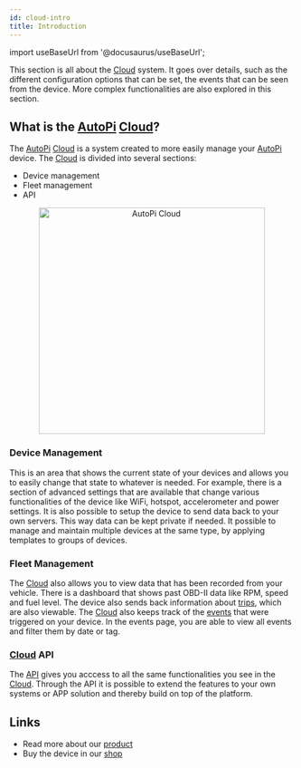 ```yaml
---
id: cloud-intro
title: Introduction
---
```


import useBaseUrl from '@docusaurus/useBaseUrl';

This section is all about the [Cloud](https://www.autopi.io/software-platform/cloud-management) system. It goes over details, such as the different configuration
options that can be set, the events that can be seen from the device. More complex functionalities
are also explored in this section.

## What is the [AutoPi](https://www.autopi.io) [Cloud](https://www.autopi.io/software-platform/cloud-management)?

The [AutoPi](https://www.autopi.io) [Cloud](https://www.autopi.io/software-platform/cloud-management) is a system created to more easily manage your [AutoPi](https://www.autopi.io) device. The [Cloud](https://www.autopi.io/software-platform/cloud-management) is divided into several sections:

- Device management 
- Fleet management 
- API

<p align="center">
  <img src={useBaseUrl('/img/cloud/intro/cloud_device_setups_scaled.png')} alt="AutoPi Cloud" width="400"/>
</p>

### Device Management
This is an area that shows the current state of your devices and allows you to easily change that
state to whatever is needed. For example, there is a section of advanced settings that are
available that change various functionalities of the device like WiFi, hotspot, accelerometer
and power settings. It is also possible to setup the device to send data back to your own servers.
This way data can be kept private if needed. It possible to manage and maintain multiple devices at the same type, by applying templates to groups of devices.


### Fleet Management
The [Cloud](https://www.autopi.io/software-platform/cloud-management) also allows you to view data that has been recorded from your vehicle. There is a dashboard that
shows past OBD-II data like RPM, speed and fuel level. The device also sends back information about
[trips](/cloud/fleet_management/vehicles/trips/), which are also viewable. The [Cloud](https://www.autopi.io/software-platform/cloud-management) also keeps track of the
[events](/cloud/device_management/events/index.md) that were triggered on your device. In the events page, you are
able to view all events and filter them by date or tag.

### [Cloud](https://www.autopi.io/software-platform/cloud-management) API
The [API](/getting_started/api/) gives you acccess to all the same functionalities you see in the [Cloud](https://www.autopi.io/software-platform/cloud-management). Through the API it is possible to extend the features to your own systems or APP solution and thereby build on top of the platform. 

## Links
  - Read more about our [product](https://autopi.io)
  - Buy the device in our [shop](https://shop.autopi.io)

